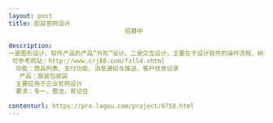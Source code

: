 ```yaml
---                
layout: post       
title: 胶袋官网设计
                                招募中
           
description: 
一是图形设计，软件产品的产品“外形”设计。二是交互设计，主要在于设计软件的操作流程、树状结构、操作规范等。交互设计，并且确立交互模型，交互规范。三是用户测试/研究，这里所谓的“测试”，其目标恰在于测试交互设计的合理性及图形设计的美观性，主要通过以目标用户问卷的形式衡量UI设计的合理性，支持在线购买商品，完成闭环支付，支持访客消息推送。
 可参考网站：http://www.crj88.com/fzlld.shtml
  功能：商品列表、支付功能、消息通知与推送、客户信息记录
   产品：服装包装袋
  主要应用于企业官网设计
  要求：专一，整洁，易记住
     
contenturl: https://pro.lagou.com/project/6758.html      
---                 
```

